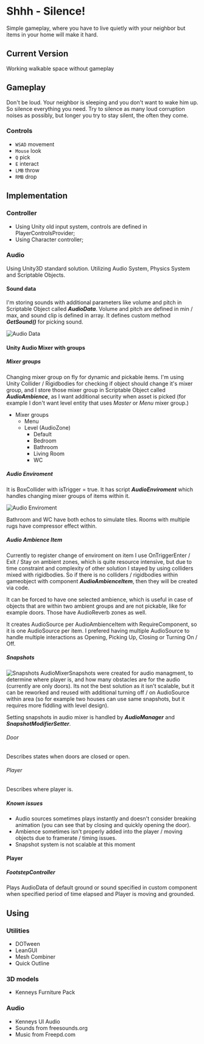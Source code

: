 # Shhh - Silence!
Simple gameplay, where you have to live quietly with your neighbor but items in your home will make it hard. 

## Current Version
Working walkable space without gameplay

## Gameplay 
Don't be loud. Your neighbor is sleeping and you don't want to wake him up. So silence everything you need. Try to silence as many loud corruption noises as possibly, but longer you try to stay silent, the often they come.

### Controls
- `WSAD` movement
- `Mouse` look
- `Q` pick
- `E` interact
- `LMB` throw
- `RMB` drop

## Implementation
### Controller
- Using Unity old input system, controls are defined in PlayerControlsProvider;
- Using Character controller;

### Audio
Using Unity3D standard solution. Utilizing Audio System, Physics System and Scriptable Objects.

#### Sound data
I'm storing sounds with additional parameters like volume and pitch in Scriptable Object called ***AudioData***. Volume and pitch are defined in min / max, and sound clip is defined in array. It defines custom method ***GetSound()*** for picking sound.

![Audio Data](Docs/AudioData.PNG)

#### Unity Audio Mixer with groups
##### Mixer groups
Changing mixer group on fly for dynamic and pickable items. I'm using Unity Collider / Rigidbodies for checking if object should change it's mixer group, and I store those mixer group in Scriptable Object called ***AudioAmbience***, as I want additional security when asset is picked (for example I don't want level entity that uses *Master* or *Menu* mixer group.)
- Mixer groups
  - Menu
  - Level (AudioZone)
    - Default
    - Bedroom
    - Bathroom
    - Living Room
    - WC

##### Audio Enviroment
It is BoxCollider with isTrigger = true. It has script ***AudioEnviroment*** which handles changing mixer groups of items within it.

![Audio Enviroment](Docs/AudioEnviroment.PNG)

Bathroom and WC have both echos to simulate tiles. Rooms with multiple rugs have compressor effect within.

##### Audio Ambience Item
Currently to register change of enviroment on item I use OnTriggerEnter / Exit / Stay on ambient zones, which is quite resource intensive, but due to time constraint and complexity of other solution I stayed by using colliders mixed with rigidbodies. So if there is no colliders / rigidbodies within gameobject with component ***AudioAmbienceItem***, then they will be created via code. 

It can be forced to have one selected ambience, which is useful in case of objects that are within two ambient groups and are not pickable, like for example doors. Those have AudioReverb zones as well. 

It creates AudioSource per AudioAmbienceItem with RequireComponent, so it is one AudioSource per item. I prefered having multiple AudioSource to handle multiple interactions as Opening, Picking Up, Closing or Turning On / Off. 

##### Snapshots
![Snapshots](Docs/Snapshots.PNG)
AudioMixerSnapshots were created for audio managment, to determine where player is, and how many obstacles are for the audio (currently are only doors). Its not the best solution as it isn't scalable, but it can be reworked and reused with additional turning off / on AudioSource within area (so for example two houses can use same snapshots, but it requires more fiddling with level design).

Setting snapshots in audio mixer is handled by ***AudioManager*** and ***SnapshotModifierSetter***.

###### Door
Describes states when doors are closed or open.

###### Player
Describes where player is.

##### Known issues
- Audio sources sometimes plays instantly and doesn't consider breaking animation (you can see that by closing and quickly opening the door). 
- Ambience sometimes isn't properly added into the player / moving objects due to framerate / timing issues.
- Snapshot system is not scalable at this moment

#### Player
##### FootstepController
Plays AudioData of default ground or sound specified in custom component when specified period of time elapsed and Player is moving and grounded. 

## Using
### Utilities
- DOTween
- LeanGUI
- Mesh Combiner
- Quick Outline

### 3D models 
- Kenneys Furniture Pack

### Audio
- Kenneys UI Audio
- Sounds from freesounds.org
- Music from Freepd.com
  